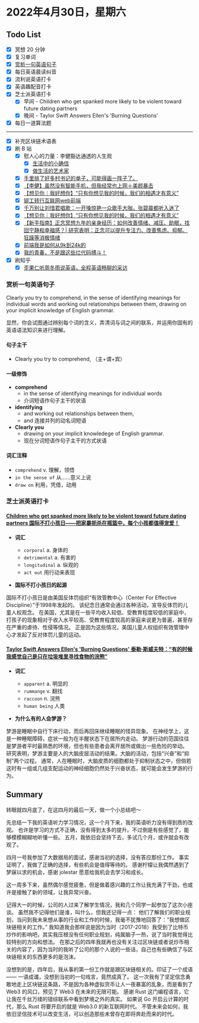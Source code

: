 # 2022年4月30日，星期六

## Todo List

- [x] 冥想 20 分钟
- [x] 复习单词
- [x] [赏析一句英语句子](#赏析一句英语句子)
- [x] 每日英语晨读纠音
- [x] 流利说英语打卡
- [x] 英语趣配音打卡
- [x] 芝士派英语打卡
  - [x] 早间 - Children who get spanked more likely to be violent toward future dating partners
  - [x] 晚间 - Taylor Swift Answers Ellen's 'Burning Questions'
- [x] 每日一道算法题
--------
- [x] 补充区块链术语表
- [x] 刷 B 站
  - [x] 慰人心的力量：李健豁达通透的人生观
    - [x] [生活中的小确信](https://b23.tv/mp8EDxR)
    - [x] [做生活的艺术家](https://b23.tv/YsmDntr)
  - [x] [手里排了好多村书记的单子，可能得画一阵子了。](https://b23.tv/JYojLu2)
  - [x] [【李健】虽然没有智能手机，但我经常也上网＋美颜暴击](https://b23.tv/g3Kg1uX)
  - [x] [【想见你｜我好想你】“只有你想见我的时候，我们的相遇才有意义”](https://b23.tv/3rrGXEr)
  - [x] [铆工转行互联网web前端](https://b23.tv/FEco9de)
  - [x] [千万别让刘惜君唱歌：一开嗓惊艳一众歌手大咖，张碧晨都听入迷了](https://b23.tv/pzUYgZo)
  - [x] [【想见你｜我好想你】“只有你想见我的时候，我们的相遇才有意义”](https://b23.tv/lxT5PHV)
  - [x] [【新手指南】正念冥想九年的亲身经历：如何改善情绪、减压、助眠，找回宁静和幸福感？|  研究表明：正念可以提升专注力、改善焦虑、抑郁、狂躁等消极情绪](https://b23.tv/gatoZIz)
  - [x] [前端我是如何从9k到24k的](https://b23.tv/sGLVaY6)
  - [x] [我的青春，不是跟这些烂代码搏斗！](https://b23.tv/ucJyddh)
- [x] 刷知乎
  - [x] [歪果仁听周冬雨说英语，全程英语畅聊的采访](https://www.zhihu.com/zvideo/1426590229969362946)

### 赏析一句英语句子

Clearly you try to comprehend, in the sense of identifying meanings for individual words and working out relationships between them, drawing on your implicit knowledge of English grammar.

显然，你会试图通过辨别每个词的含义，弄清词与词之间的联系，并运用你固有的英语语法知识来进行理解。

#### 句子主干

- Clearly you try to comprehend, （主+谓+宾）

#### 一级修饰

- **comprehend**
  - in the sense of identifying meanings for individual words
  - 介词短语作句子主干的状语
- **identifying**
  - and working out relationships between them,
  - and 连接并列的动名词短语
- **Clearly you**
  - drawing on your implicit knowledege of English grammar.
  - 现在分词短语作句子主干的方式状语

#### 词汇注释

- `comprehend` v. 理解，领悟
- `in the sense of` 从……意义上说
- `draw on` 利用，凭借，动用

### 芝士派英语打卡

#### [Children who get spanked more likely to be violent toward future dating partners 国际不打小孩日——把家暴扼杀在摇篮中，每个小孩都值得宠爱！](https://reading.baicizhan.com/h5/listen-movie.html?id=647&wxapp=mint_danni_ear#/home)

- **词汇**

  - `corporal` a. 身体的
  - `detrimental` a. 有害的
  - `longitudinal` a. 纵观的
  - `act out` 用行动来表现

- **国际不打小孩日的起源**

国际不打小孩日是由美国反体罚组织“有效管教中心（Center For Effective Discipline）”于1998年发起的。
该纪念日通常会通过各种活动，宣导反体罚的儿童人权观念。
在美国，尤其是在一些平均收入较低、受教育程度较低的家庭中，打孩子的现象相对于收入水平较高、受教育程度较高的家庭来说更为普遍，甚至存在严重的虐待、性侵等情况。
正是因为这些情况，美国儿童人权组织有效管理中心才发起了反对体罚儿童的运动。

#### [Taylor Swift Answers Ellen's 'Burning Questions' 泰勒·斯威夫特：“有的时候我感觉自己是只在垃圾堆里寻找食物的浣熊”](http://reading.baicizhan.com/h5/listen-movie.html?id=648&wxapp=mint_danni_ear#/home)

- **词汇**

  - `apparent` a. 明显的
  - `rummange` v. 翻找
  - `raccoon` n. 浣熊
  - `human being` 人类

- **为什么有的人会梦游？**

梦游是睡眠中自行下床行动，而后再回床继续睡眠的怪异现象。
在神经学上，这是一种睡眠障碍，症状一般为在半醒状态下在居所内走动。
梦游行动的范国往往是梦游者平时最熟悉的环境，但也有些患者会离开居所或做出一些危险的举动。
研究表明，梦游主要是人的大脑皮层活动的结果。大脑的活动，包括“兴奋”和“抑制”两个过程。
通常，人在睡眠时，大脑皮质的细胞都处于抑制状态之中，但倘若这时有一组或几组支配运动的神经细胞仍然处于兴奋状态，就可能会发生梦游的行为。

## Summary

转眼就四月底了，在这四月的最后一天，做一个小总结吧～

先总结一下我的英语听力学习情况，这一个月下来，我的英语听力没有得到质的改观。
也许是学习的方式不正确，没有得到太多的提升。不过倒是有些感觉了，能够模模糊糊地听懂一些。
五月，我依旧会坚持下去，多试几个月，或许就会有改观了。

四月一号我参加了大数据局的面试，感谢当初的选择，没有答应那份工作。
事实证明了，我做了正确的选择，有些机会是值得等待的。
感谢柠檬让我偶然遇到了梦寐以求的机会，感谢 jolestar 愿意给我机会去学习和成长。

这一周多下来，虽然偶尔感觉疲惫，但是做着感兴趣的工作让我充满了干劲，也或许是接触了新的领域，让我异常兴奋。

记得大一的时候，公司的人过来了解学生情况，我和几个同学一起参加了这次小座谈。
虽然我不记得他们是谁，叫什么，但我还记得一点：
他们了解我们的职业规划，当问到我未来想从事的行业和工作的时候，我毫不犹豫地回答了：“我想做区块链相关的工作。”
我知道我会那样说是因为当时（2017-2018）我受到了比特币炒作的影响吧，其实我压根没有任何职业规划，纯属脑子一热，说了当时我觉得比较特别的方向和想法。
在那之后的四年我就再也没有关注过区块链或者说炒币相关的内容了，因为当时的我听了公司的那个人说的一些话，自己也有些确信了与区块链相关的东西更多的是泡沫。

没想到的是，四年后，我从事的第一份工作就是跟区块链相关的。印证了一个成语 —— 一语成谶，没想到当初的一句戏言，竟然成真了。
这一次我有了坚定信念勇敢地走上区块链这条路，不是因为各种虚拟货币让人一夜暴富的乱象，而是看到了 Web3 的风口，预见了 Web3 在未来的无限可能。
感谢 Rust 这门编程语言，它让我在千丝万缕的错综联系中看到梦境之外的真实。
如果说 Go 开启云计算的时代，那么 Rust 将要开启的就是 Web3.0 的新互联网时代。
不管未来会如何，我依旧坚信技术可以改变生活，可以创造那些未曾存在即将奔赴而来的时代。
